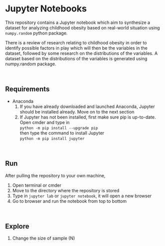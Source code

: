 # Jupyter Notebooks

This repository contains a Jupyter notebook which aim to synthesize a dataset for analyzing childhood obesity based on real-world situation using `numpy.random` python package.  

There is a review of research relating to childhood obesity in order to identify possible factors in play which will then be the variables in the dataset, followed by some research on the distributions of the variables. A dataset based on the distributions of the variables is generated using numpy.random package. 

<br>

## Requirements
- Anaconda <br>
    1. If you have already downloaded and launched Anaconda, Jupyter should be installed already. Move on to the next section
    2. If Jupyter has not been installed, first make sure pip is up-to-date. Open cmder and type in <br>
    `python -m pip install --upgrade pip` <br>
    then type the command to install Jupyter <br>
    `python -m pip install jupyter` <br>
<br>

## Run

After pulling the repository to your own machine, 

1. Open terminal or cmder
2. Move to the directory where the repository is stored
3. Type in `jupyter lab` or `jupyter notebook`, it will open a new browser
4. Go to browser and run the notebook from top to bottom

<br>

## Explore 
1. Change the size of sample (N)

